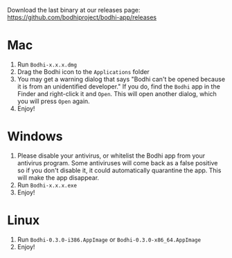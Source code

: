 Download the last binary at our releases page: https://github.com/bodhiproject/bodhi-app/releases

# Mac

1. Run `Bodhi-x.x.x.dmg`
2. Drag the Bodhi icon to the `Applications` folder
3. You may get a warning dialog that says "Bodhi can't be opened because it is from an unidentified developer." If you do, find the `Bodhi` app in the Finder and right-click it and `Open`. This will open another dialog, which you will press `Open` again.
4. Enjoy!

# Windows

1. Please disable your antivirus, or whitelist the Bodhi app from your antivirus program. Some antiviruses will come back as a false positive so if you don't disable it, it could automatically quarantine the app. This will make the app disappear.
2. Run `Bodhi-x.x.x.exe`
3. Enjoy!

# Linux

1. Run `Bodhi-0.3.0-i386.AppImage` or `Bodhi-0.3.0-x86_64.AppImage`
2. Enjoy!
